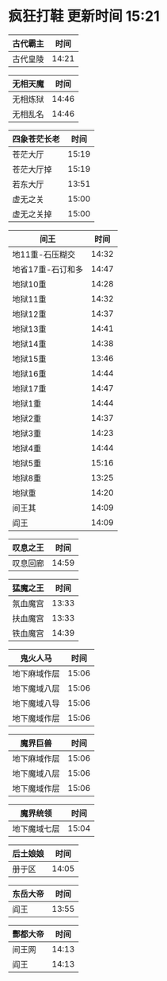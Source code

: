 # 疯狂打鞋 更新时间 15:21

| 古代霸主   | 时间    |
|--------|-------|
| 古代皇陵 | 14:21 |

| 无相天魔   | 时间    |
|--------|-------|
| 无相炼狱 | 14:46 |
| 无相乱名 | 14:46 |

| 四象苍茫长老   | 时间    |
|--------|-------|
| 苍茫大厅 | 15:19 |
| 苍茫大厅掉 | 15:19 |
| 若东大厅 | 13:51 |
| 虚无之关 | 15:00 |
| 虚无之关掉 | 15:00 |

| 间王   | 时间    |
|--------|-------|
| 地11重-石压糊交 | 14:32 |
| 地省17重-石订和多 | 14:47 |
| 地狱10重 | 14:28 |
| 地狱11重 | 14:32 |
| 地狱12重 | 14:37 |
| 地狱13重 | 14:41 |
| 地狱14重 | 14:38 |
| 地狱15重 | 13:46 |
| 地狱16重 | 14:44 |
| 地狱17重 | 14:47 |
| 地狱1重 | 14:44 |
| 地狱2重 | 14:37 |
| 地狱3重 | 14:23 |
| 地狱4重 | 14:44 |
| 地狱5重 | 15:16 |
| 地狱8重 | 13:25 |
| 地狱重 | 14:20 |
| 间王其 | 14:09 |
| 阎王 | 14:09 |

| 叹息之王   | 时间    |
|--------|-------|
| 叹息回廊 | 14:59 |

| 猛魔之王   | 时间    |
|--------|-------|
| 氛血魔宫 | 13:33 |
| 扶血魔宫 | 13:33 |
| 铁血魔宫 | 14:39 |

| 鬼火人马   | 时间    |
|--------|-------|
| 地下麻域作层 | 15:06 |
| 地下魔域八层 | 15:06 |
| 地下魔域八导 | 15:06 |
| 地下魔域作层 | 15:06 |

| 魔界巨兽   | 时间    |
|--------|-------|
| 地下麻域作层 | 15:06 |
| 地下魔域八层 | 15:06 |
| 地下魔域作层 | 15:06 |

| 魔界统领   | 时间    |
|--------|-------|
| 地下魔域七层 | 15:04 |

| 后土娘娘   | 时间    |
|--------|-------|
| 册于区 | 14:05 |

| 东岳大帝   | 时间    |
|--------|-------|
| 阎王 | 13:55 |

| 酆都大帝   | 时间    |
|--------|-------|
| 间王网 | 14:13 |
| 阎王 | 14:13 |